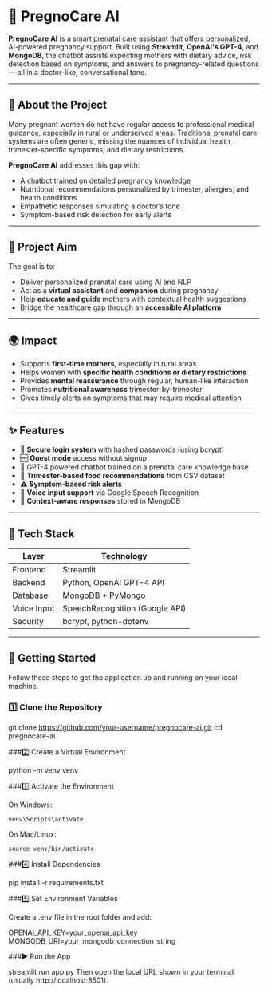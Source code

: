 # 🤰 PregnoCare AI

**PregnoCare AI** is a smart prenatal care assistant that offers personalized, AI-powered pregnancy support. Built using **Streamlit**, **OpenAI's GPT-4**, and **MongoDB**, the chatbot assists expecting mothers with dietary advice, risk detection based on symptoms, and answers to pregnancy-related questions — all in a doctor-like, conversational tone.

---

## 📌 About the Project

Many pregnant women do not have regular access to professional medical guidance, especially in rural or underserved areas. Traditional prenatal care systems are often generic, missing the nuances of individual health, trimester-specific symptoms, and dietary restrictions.

**PregnoCare AI** addresses this gap with:
- A chatbot trained on detailed pregnancy knowledge
- Nutritional recommendations personalized by trimester, allergies, and health conditions
- Empathetic responses simulating a doctor’s tone
- Symptom-based risk detection for early alerts

---

## 🎯 Project Aim

The goal is to:
- Deliver personalized prenatal care using AI and NLP
- Act as a **virtual assistant** and **companion** during pregnancy
- Help **educate and guide** mothers with contextual health suggestions
- Bridge the healthcare gap through an **accessible AI platform**

---

## 🌍 Impact

- Supports **first-time mothers**, especially in rural areas
- Helps women with **specific health conditions or dietary restrictions**
- Provides **mental reassurance** through regular, human-like interaction
- Promotes **nutritional awareness** trimester-by-trimester
- Gives timely alerts on symptoms that may require medical attention

---

## ✨ Features

- 🔐 **Secure login system** with hashed passwords (using bcrypt)
- 🆓 **Guest mode** access without signup
- 🤖 GPT-4 powered chatbot trained on a prenatal care knowledge base
- 🧾 **Trimester-based food recommendations** from CSV dataset
- ⚠️ **Symptom-based risk alerts**
- 🎤 **Voice input support** via Google Speech Recognition
- 📁 **Context-aware responses** stored in MongoDB

---

## 🧰 Tech Stack

| Layer        | Technology                          |
|--------------|-------------------------------------|
| Frontend     | Streamlit                           |
| Backend      | Python, OpenAI GPT-4 API            |
| Database     | MongoDB + PyMongo                   |
| Voice Input  | SpeechRecognition (Google API)      |
| Security     | bcrypt, python-dotenv               |

---

## 🚀 Getting Started

Follow these steps to get the application up and running on your local machine.


### 1️⃣ Clone the Repository

git clone https://github.com/your-username/pregnocare-ai.git
cd pregnocare-ai


###2️⃣ Create a Virtual Environment

  python -m venv venv

  
###3️⃣ Activate the Environment
   
  On Windows:
  
    venv\Scripts\activate
  On Mac/Linux:
  
    source venv/bin/activate
###4️⃣ Install Dependencies

  pip install -r requirements.txt


###5️⃣ Set Environment Variables


Create a .env file in the root folder and add:

  OPENAI_API_KEY=your_openai_api_key
  MONGODB_URI=your_mongodb_connection_string


###▶️ Run the App

  streamlit run app.py
  Then open the local URL shown in your terminal (usually http://localhost:8501).

